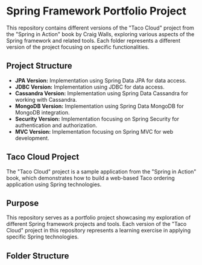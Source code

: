 # Spring Framework Portfolio Project

This repository contains different versions of the "Taco Cloud" project from the "Spring in Action" book by Craig Walls, exploring various aspects of the Spring framework and related tools. Each folder represents a different version of the project focusing on specific functionalities.

## Project Structure

- **JPA Version:** Implementation using Spring Data JPA for data access.
- **JDBC Version:** Implementation using JDBC for data access.
- **Cassandra Version:** Implementation using Spring Data Cassandra for working with Cassandra.
- **MongoDB Version:** Implementation using Spring Data MongoDB for MongoDB integration.
- **Security Version:** Implementation focusing on Spring Security for authentication and authorization.
- **MVC Version:** Implementation focusing on Spring MVC for web development.

## Taco Cloud Project

The "Taco Cloud" project is a sample application from the "Spring in Action" book, which demonstrates how to build a web-based Taco ordering application using Spring technologies.

## Purpose

This repository serves as a portfolio project showcasing my exploration of different Spring framework projects and tools. Each version of the "Taco Cloud" project in this repository represents a learning exercise in applying specific Spring technologies.

## Folder Structure

